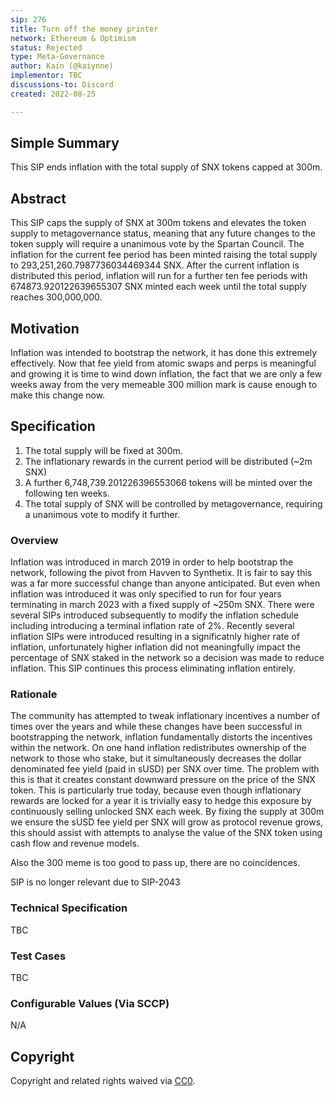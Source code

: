 ```yaml
---
sip: 276
title: Turn off the money printer
network: Ethereum & Optimism
status: Rejected
type: Meta-Governance
author: Kain (@kaiynne)
implementor: TBC
discussions-to: Discord
created: 2022-08-25

---
```


## Simple Summary

This SIP ends inflation with the total supply of SNX tokens capped at 300m.

## Abstract

This SIP caps the supply of SNX at 300m tokens and elevates the token supply to metagovernance status, meaning that any future changes to the token supply will require a unanimous vote by the Spartan Council. The inflation for the current fee period has been minted raising the total supply to 293,251,260.7987736034469344 SNX. After the current inflation is distributed this period, inflation will run for a further ten fee periods with 674873.920122639655307 SNX minted each week until the total supply reaches 300,000,000. 

## Motivation

Inflation was intended to bootstrap the network, it has done this extremely effectively. Now that fee yield from atomic swaps and perps is meaningful and growing it is time to wind down inflation, the fact that we are only a few weeks away from the very memeable 300 million mark is cause enough to make this change now.

## Specification

1. The total supply will be fixed at 300m.
2. The inflationary rewards in the current period will be distributed (~2m SNX)
3. A further 6,748,739.201226396553066 tokens will be minted over the following ten weeks.
4. The total supply of SNX will be controlled by metagovernance, requiring a unanimous vote to modify it further.

### Overview

Inflation was introduced in march 2019 in order to help bootstrap the network, following the pivot from Havven to Synthetix. It is fair to say this was a far more successful change than anyone anticipated. But even when inflation was introduced it was only specified to run for four years terminating in march 2023 with a fixed supply of ~250m SNX. There were several SIPs introduced subsequently to modify the inflation schedule including introducing a terminal inflation rate of 2%. Recently several inflation SIPs were introduced resulting in a significatnly higher rate of inflation, unfortunately higher inflation did not meaningfully impact the percentage of SNX staked in the network so a decision was made to reduce inflation. This SIP continues this process eliminating inflation entirely.

### Rationale

The community has attempted to tweak inflationary incentives a number of times over the years and while these changes have been successful in bootstrapping the network, inflation fundamentally distorts the incentives within the network. On one hand inflation redistributes ownership of the network to those who stake, but it simultaneously decreases the dollar denominated fee yield (paid in sUSD) per SNX over time. The problem with this is that it creates constant downward pressure on the price of the SNX token. This is particularly true today, because even though inflationary rewards are locked for a year it is trivially easy to hedge this exposure by continuously selling unlocked SNX each week. By fixing the supply at 300m we ensure the sUSD fee yield per SNX will grow as protocol revenue grows, this should assist with attempts to analyse the value of the SNX token using cash flow and revenue models. 

Also the 300 meme is too good to pass up, there are no coincidences.

SIP is no longer relevant due to SIP-2043

### Technical Specification

<!--The technical specification should outline the public API of the changes proposed. That is, changes to any of the interfaces Synthetix currently exposes or the creations of new ones.-->

TBC

### Test Cases

<!--Test cases for an implementation are mandatory for SIPs but can be included with the implementation..-->

TBC

### Configurable Values (Via SCCP)

N/A


## Copyright

Copyright and related rights waived via [CC0](https://creativecommons.org/publicdomain/zero/1.0/).
